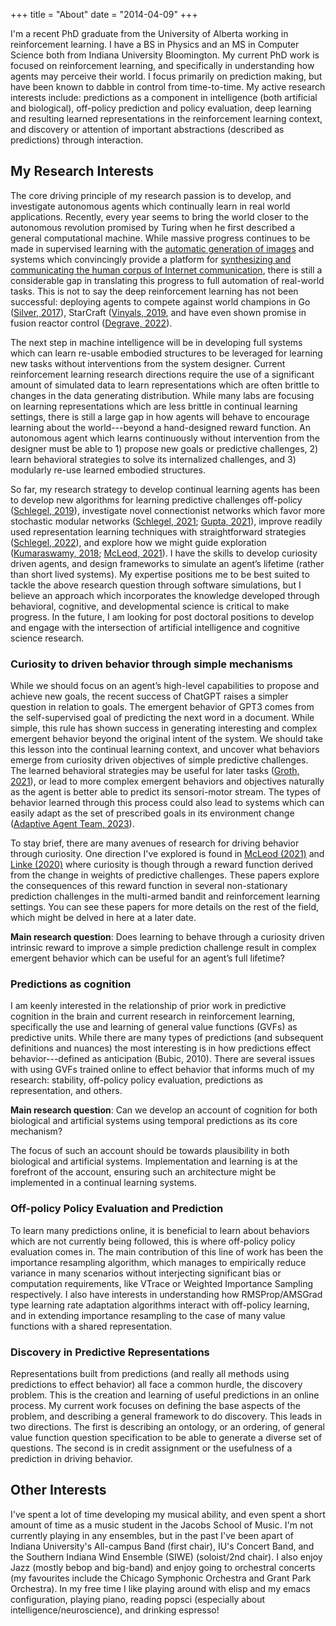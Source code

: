 +++
title = "About"
date = "2014-04-09"
+++


I'm a recent PhD graduate from the University of Alberta working in reinforcement learning. I have a BS in Physics and an MS in Computer Science both from Indiana University Bloomington. My current PhD work is focused on reinforcement learning, and specifically in understanding how agents may perceive their world. I focus primarily on prediction making, but have been known to dabble in control from time-to-time. My active research interests include: predictions as a component in intelligence (both artificial and biological), off-policy prediction and policy evaluation, deep learning and resulting learned representations in the reinforcement learning context, and discovery or attention of important abstractions (described as predictions) through interaction.


## My Research Interests


The core driving principle of my research passion is to develop, and investigate autonomous agents which continually learn in real world applications. Recently, every year seems to bring the world closer to the autonomous revolution promised by Turing when he first described a general computational machine. While massive progress continues to be made in supervised learning with the [automatic generation of images](https://stability.ai/blog/stable-diffusion-public-release) and systems which convincingly provide a platform for [synthesizing and communicating the human corpus of Internet communication](https://openai.com/blog/chatgpt/), there is still a considerable gap in translating this progress to full automation of real-world tasks. This is not to say the deep reinforcement learning has not been successful: deploying agents to compete against world champions in Go ([Silver, 2017](https://idp.nature.com/authorize/casa?redirect_uri=https://www.nature.com/articles/nature24270%3B&casa_token=KeDBoJ1mNkgAAAAA:jeOeqdfe-PuTneudHMnj0awrONjku8OhlaHVnFnr9SVPu0rQLhevJq1TQH9IeVAnc3ou1c1jGrRHh6wU1g)), StarCraft ([Vinyals, 2019](https://idp.nature.com/authorize/casa?redirect_uri=https://www.nature.com/articles/s41586-019-1724-z&casa_token=osC8bAVncWoAAAAA:iZWthBoN6-vnYkSj4HfIi_pQJT5_qqj2sdy9AimRJ7KnzNzcM4O1SEcDaZH1EtCoBVowM9dUOiHQqUtX_g), and have even shown promise in fusion reactor control ([Degrave, 2022](https://www.nature.com/articles/s41586-021-04301-9)).

The next step in machine intelligence will be in developing full systems which can learn re-usable embodied structures to be leveraged for learning new tasks without interventions from the system designer. Current reinforcement learning research directions require the use of a significant amount of simulated data to learn representations which are often brittle to changes in the data generating distribution. While many labs are focusing on learning representations which are less brittle in continual learning settings, there is still a large gap in how agents will behave to encourage learning about the world---beyond a hand-designed reward function. An autonomous agent which learns continuously without intervention from the designer must be able to 1) propose new goals or predictive challenges, 2) learn behavioral strategies to solve its internalized challenges, and 3) modularly re-use learned embodied structures.

So far, my research strategy to develop continual learning agents has been to develop new algorithms for learning predictive challenges off-policy ([Schlegel, 2019](https://papers.nips.cc/paper/2019/hash/9ac403da7947a183884c18a67d3aa8de-Abstract.html)), investigate novel connectionist networks which favor more stochastic modular networks ([Schlegel, 2021](https://jair.org/index.php/jair/article/view/12105); [Gupta, 2021](https://proceedings.neurips.cc/paper/2021/hash/fe1f9c70bdf347497e1a01b6c486bdb9-Abstract.html)), improve readily used representation learning techniques with straightforward strategies ([Schlegel, 2022](https://openreview.net/forum?id=K6g4MbAC1r)), and explore how we might guide exploration ([Kumaraswamy, 2018](https://papers.nips.cc/paper/2018/hash/f516dfb84b9051ed85b89cdc3a8ab7f5-Abstract.html); [McLeod, 2021](https://proceedings.neurips.cc/paper/2021/hash/68331ff0427b551b68e911eebe35233b-Abstract.html)). I have the skills to develop curiosity driven agents, and design frameworks to simulate an agent’s lifetime (rather than short lived systems). My expertise positions me to be best suited to tackle the above research question through software simulations, but I believe an approach which incorporates the knowledge developed through behavioral, cognitive, and developmental science is critical to make progress. In the future, I am looking for post doctoral positions to develop and engage with the intersection of artificial intelligence and cognitive science research.




### Curiosity to driven behavior through simple mechanisms

While we should focus on an agent’s high-level capabilities to propose and achieve new goals, the recent success of ChatGPT raises a simpler question in relation to goals. The emergent behavior of GPT3 comes from the self-supervised goal of predicting the next word in a document. While simple, this rule has shown success in generating interesting and complex emergent behavior beyond the original intent of the system. We should take this lesson into the continual learning context, and uncover what behaviors emerge from curiosity driven objectives of simple predictive challenges. The learned behavioral strategies may be useful for later tasks ([Groth, 2021](https://arxiv.org/abs/2109.08603)), or lead to more complex emergent behaviors and objectives naturally as the agent is better able to predict its sensori-motor stream. The types of behavior learned through this process could also lead to systems which can easily adapt as the set of prescribed goals in its environment change ([Adaptive Agent Team, 2023](https://arxiv.org/abs/2301.07608)).

To stay brief, there are many avenues of research for driving behavior through curiosity. One direction I've explored is found in [McLeod (2021)](https://proceedings.neurips.cc/paper/2021/hash/68331ff0427b551b68e911eebe35233b-Abstract.html) and [Linke (2020)](https://www.jair.org/index.php/jair/article/view/12087) where curiosity is though through a reward function derived from the change in weights of predictive challenges. These papers explore the consequences of this reward function in several non-stationary prediction challenges in the multi-armed bandit and reinforcement learning settings. You can see these papers for more details on the rest of the field, which might be delved in here at a later date.

<!-- I am not the first to propose a focus on curiosity to drive behavior. [cite:ICAYN] proposes curiosity driven behavior can be used to learn decomposable skills which are more robust than those developed through hand specified reward functions. [McLeod (2021)]() and [Linke (2020)]() propose curiosity through a reward function derived from the change in weights of predictive challenges. The importance of curiosity is also a driving research direction in developmental reinforcement learning [cite:pierr-yves]. Several studies show…. Finally, behavior driven primarily by curiosity and intrinsic motivation can be seen as play which is a known important developmental phase in many animals, hypothesized to emerge from the surplus of resources required for survival (i.e. the reward function external to the agent can be seen as a plateau).  -->

**Main research question**: Does learning to behave through a curiosity driven intrinsic reward to improve a simple prediction challenge result in complex emergent behavior which can be useful for an agent’s full lifetime?


### Predictions as cognition

I am keenly interested in the relationship of prior work in predictive cognition in the brain and current research in reinforcement learning, specifically the use and learning of general value functions (GVFs) as predictive units. While there are many types of predictions (and subsequent definitions and nuances) the most interesting is in how predictions effect behavior---defined as anticipation (Bubic, 2010). There are several issues with using GVFs trained online to effect behavior that informs much of my research: stability, off-policy policy evaluation, predictions as representation, and others.

**Main research question**: Can we develop an account of cognition for both biological and artificial systems using temporal predictions as its core mechanism? 

The focus of such an account should be towards plausibility in both biological and artificial systems. Implementation and learning is at the forefront of the account, ensuring  such an architecture might be implemented in a continual learning systems.


### Off-policy Policy Evaluation and Prediction

To learn many predictions online, it is beneficial to learn about behaviors which are not currently being followed, this is where off-policy policy evaluation comes in. The main contribution of this line of work has been the importance resampling algorithm, which manages to empirically reduce variance in many scenarios without interjecting significant bias or computation requirements, like VTrace or Weighted Importance Sampling respectively. I also have interests in understanding how RMSProp/AMSGrad type learning rate adaptation algorithms interact with off-policy learning, and in extending importance resampling to the case of many value functions with a shared representation.

### Discovery in Predictive Representations 

Representations built from predictions (and really all methods using predictions to effect behavior) all face a common hurdle, the discovery problem. This is the creation and learning of useful predictions in an online process. My current work focuses on defining the base aspects of the problem, and describing a general framework to do discovery. This leads in two directions. The first is describing an ontology, or an ordering, of general value function question specification to be able to generate a diverse set of questions. The second is in credit assignment or the usefulness of a prediction in driving behavior.

## Other Interests

I've spent a lot of time developing my musical ability, and even spent a short amount of time as a music student in the Jacobs School of Music. I'm not currently playing in any ensembles, but in the past I've been apart of Indiana University's All-campus Band (first chair), IU's Concert Band, and the Southern Indiana Wind Ensemble (SIWE) (soloist/2nd chair). I also enjoy Jazz (mostly bebop and big-band) and enjoy going to orchestral concerts (my favourites include the Chicago Symphonic Orchestra and Grant Park Orchestra). In my free time I like playing around with elisp and my emacs configuration, playing piano, reading popsci (especially about intelligence/neuroscience), and drinking espresso!

